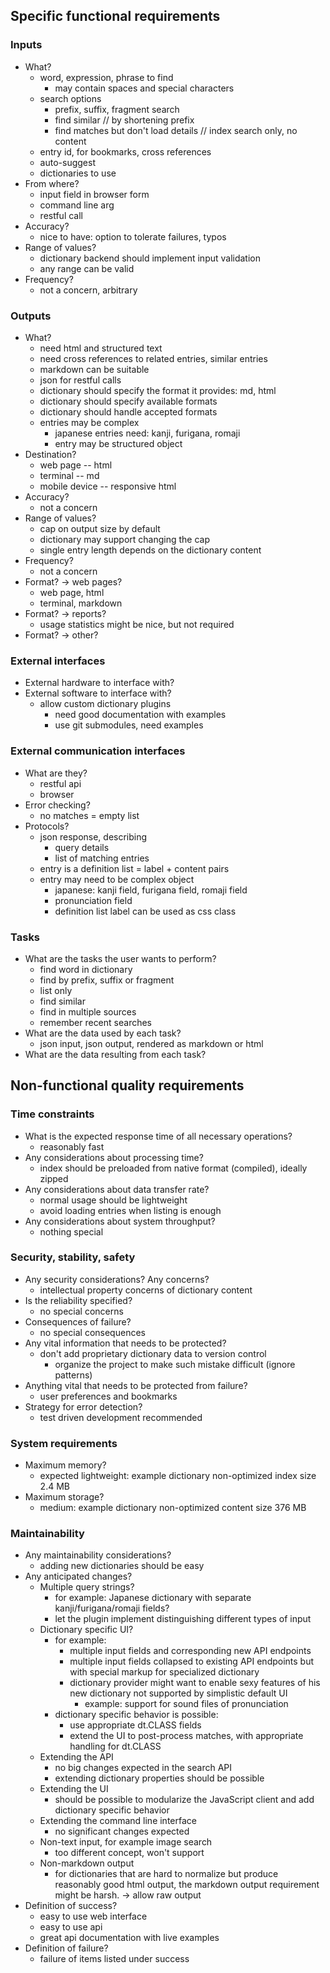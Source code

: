 Specific functional requirements
--------------------------------

### Inputs

- What?
    - word, expression, phrase to find
        - may contain spaces and special characters
    - search options
        - prefix, suffix, fragment search
        - find similar // by shortening prefix
        - find matches but don't load details // index search only, no content
    - entry id, for bookmarks, cross references
    - auto-suggest
    - dictionaries to use
- From where?
    - input field in browser form
    - command line arg
    - restful call
- Accuracy?
    - nice to have: option to tolerate failures, typos
- Range of values?
    - dictionary backend should implement input validation
    - any range can be valid
- Frequency?
    - not a concern, arbitrary

### Outputs

- What?
    - need html and structured text
    - need cross references to related entries, similar entries
    - markdown can be suitable
    - json for restful calls
    - dictionary should specify the format it provides: md, html
    - dictionary should specify available formats
    - dictionary should handle accepted formats
    - entries may be complex
        - japanese entries need: kanji, furigana, romaji
        - entry may be structured object
- Destination?
    - web page -- html
    - terminal -- md
    - mobile device -- responsive html
- Accuracy?
    - not a concern
- Range of values?
    - cap on output size by default
    - dictionary may support changing the cap
    - single entry length depends on the dictionary content
- Frequency?
    - not a concern
- Format? -> web pages?
    - web page, html
    - terminal, markdown
- Format? -> reports?
    - usage statistics might be nice, but not required
- Format? -> other?

### External interfaces

- External hardware to interface with?
- External software to interface with?
    - allow custom dictionary plugins
        - need good documentation with examples
        - use git submodules, need examples

### External communication interfaces

- What are they?
    - restful api
    - browser
- Error checking?
    - no matches = empty list
- Protocols?
    - json response, describing
        - query details
        - list of matching entries
    - entry is a definition list = label + content pairs
    - entry may need to be complex object
        - japanese: kanji field, furigana field, romaji field
        - pronunciation field
        - definition list label can be used as css class

### Tasks

- What are the tasks the user wants to perform?
    - find word in dictionary
    - find by prefix, suffix or fragment
    - list only
    - find similar
    - find in multiple sources
    - remember recent searches
- What are the data used by each task?
    - json input, json output, rendered as markdown or html
- What are the data resulting from each task?


Non-functional quality requirements
-----------------------------------

### Time constraints

- What is the expected response time of all necessary operations?
    - reasonably fast
- Any considerations about processing time?
    - index should be preloaded from native format (compiled), ideally zipped
- Any considerations about data transfer rate?
    - normal usage should be lightweight
    - avoid loading entries when listing is enough
- Any considerations about system throughput?
    - nothing special

### Security, stability, safety

- Any security considerations? Any concerns?
    - intellectual property concerns of dictionary content
- Is the reliability specified?
    - no special concerns
- Consequences of failure?
    - no special consequences
- Any vital information that needs to be protected?
    - don't add proprietary dictionary data to version control
        - organize the project to make such mistake difficult (ignore patterns) 
- Anything vital that needs to be protected from failure?
    - user preferences and bookmarks
- Strategy for error detection?
    - test driven development recommended

### System requirements

- Maximum memory?
    - expected lightweight: example dictionary non-optimized index size 2.4 MB
- Maximum storage?
    - medium: example dictionary non-optimized content size 376 MB

### Maintainability

- Any maintainability considerations?
    - adding new dictionaries should be easy
- Any anticipated changes?
    - Multiple query strings?
        - for example: Japanese dictionary with separate kanji/furigana/romaji fields?
        - let the plugin implement distinguishing different types of input
    - Dictionary specific UI?
        - for example:
            - multiple input fields and corresponding new API endpoints
            - multiple input fields collapsed to existing API endpoints
              but with special markup for specialized dictionary
            - dictionary provider might want to enable sexy features
              of his new dictionary not supported by simplistic default UI
                - example: support for sound files of pronunciation
        - dictionary specific behavior is possible:
            - use appropriate dt.CLASS fields
            - extend the UI to post-process matches, with appropriate handling
              for dt.CLASS
    - Extending the API
        - no big changes expected in the search API
        - extending dictionary properties should be possible
    - Extending the UI
        - should be possible to modularize the JavaScript client
          and add dictionary specific behavior
    - Extending the command line interface
        - no significant changes expected
    - Non-text input, for example image search
        - too different concept, won't support
    - Non-markdown output
        - for dictionaries that are hard to normalize but produce reasonably good
          html output, the markdown output requirement might be harsh.
          -> allow raw output
- Definition of success?
    - easy to use web interface
    - easy to use api
    - great api documentation with live examples
- Definition of failure?
    - failure of items listed under success

